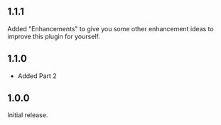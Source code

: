 ## 1.1.1

Added "Enhancements" to give you some other enhancement ideas to improve this plugin for yourself.

## 1.1.0

- Added Part 2

## 1.0.0

Initial release.